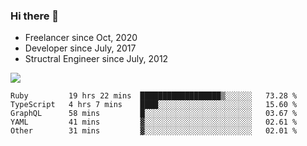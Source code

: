 ### Hi there 👋

- Freelancer since Oct, 2020
- Developer since July, 2017
- Structral Engineer since July, 2012

<img src="https://github-readme-stats.vercel.app/api?username=an-lee&show_icons=true&icon_color=0366d6&text_color=24292e&bg_color=ffffff&hide_title=true" />

<!--START_SECTION:waka-->
```text
Ruby         19 hrs 22 mins  ██████████████████▒░░░░░░   73.28 % 
TypeScript   4 hrs 7 mins    ████░░░░░░░░░░░░░░░░░░░░░   15.60 % 
GraphQL      58 mins         █░░░░░░░░░░░░░░░░░░░░░░░░   03.67 % 
YAML         41 mins         ▓░░░░░░░░░░░░░░░░░░░░░░░░   02.61 % 
Other        31 mins         ▓░░░░░░░░░░░░░░░░░░░░░░░░   02.01 % 
```
<!--END_SECTION:waka-->
